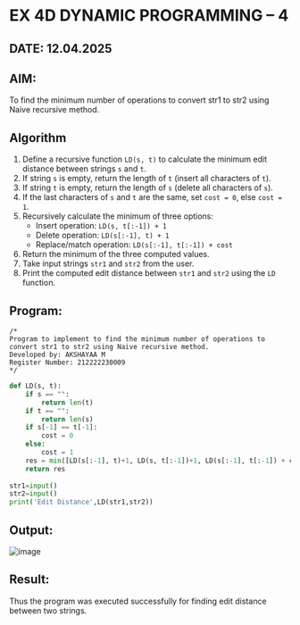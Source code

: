 # EX 4D DYNAMIC PROGRAMMING – 4
## DATE: 12.04.2025
## AIM:
To find the minimum number of operations to convert str1 to str2 using Naive recursive method.

## Algorithm  

1. Define a recursive function `LD(s, t)` to calculate the minimum edit distance between strings `s` and `t`.  
2. If string `s` is empty, return the length of `t` (insert all characters of `t`).  
3. If string `t` is empty, return the length of `s` (delete all characters of `s`).  
4. If the last characters of `s` and `t` are the same, set `cost = 0`, else `cost = 1`.  
5. Recursively calculate the minimum of three options:  
   - Insert operation: `LD(s, t[:-1]) + 1`  
   - Delete operation: `LD(s[:-1], t) + 1`  
   - Replace/match operation: `LD(s[:-1], t[:-1]) + cost`  
6. Return the minimum of the three computed values.  
7. Take input strings `str1` and `str2` from the user.  
8. Print the computed edit distance between `str1` and `str2` using the `LD` function.  

## Program:
```
/*
Program to implement to find the minimum number of operations to convert str1 to str2 using Naive recursive method.
Developed by: AKSHAYAA M
Register Number: 212222230009  
*/
```
```python
def LD(s, t):
    if s == "":
        return len(t)
    if t == "":
        return len(s)
    if s[-1] == t[-1]:
        cost = 0
    else:
        cost = 1
    res = min([LD(s[:-1], t)+1, LD(s, t[:-1])+1, LD(s[:-1], t[:-1]) + cost])
    return res
    
str1=input()
str2=input()
print('Edit Distance',LD(str1,str2))
```
## Output:

![image](https://github.com/user-attachments/assets/f24c041c-2949-47c1-b2f6-294db6b9a0b4)


## Result:
Thus the program was executed successfully for finding edit distance between two strings.
